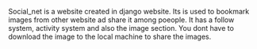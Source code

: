Social_net is a website created in django website. Its is used to bookmark images from other website ad share it among poeople. It has a follow system, activity system and also the image section. You dont have to download the image to the local machine to share the images.
